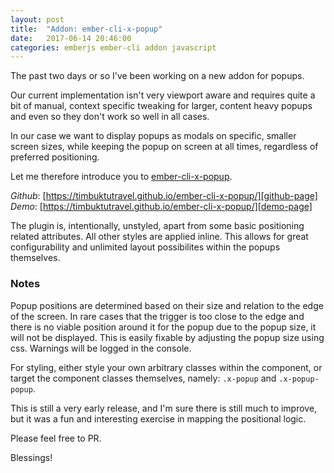 ```yaml
---
layout: post
title:  "Addon: ember-cli-x-popup"
date:   2017-06-14 20:46:00
categories: emberjs ember-cli addon javascript
---
```


The past two days or so I've been working on a new addon for popups. 

Our current implementation isn't very viewport aware and requires quite a bit of manual, context specific tweaking for larger, content heavy popups and even so they don't work so well in all cases. 

In our case we want to display popups as modals on specific, smaller screen sizes, while keeping the popup on screen at all times, regardless of preferred positioning.

Let me therefore introduce you to [ember-cli-x-popup][github-page].

*Github*: [https://timbuktutravel.github.io/ember-cli-x-popup/][github-page] <br>
*Demo*: [https://timbuktutravel.github.io/ember-cli-x-popup/][demo-page]

The plugin is, intentionally, unstyled, apart from some basic positioning related attributes. All other styles are applied inline. This allows for great configurability and unlimited layout possibilites within the popups themselves.

### Notes
Popup positions are determined based on their size and relation to the edge of the screen. In rare cases that the trigger is too close to the edge and there is no viable position around it for the popup due to the popup size, it will not be displayed. This is easily fixable by adjusting the popup size using css. Warnings will be logged in the console.

For styling, either style your own arbitrary classes within the component, or target the component classes themselves, namely: `.x-popup` and `.x-popup-popup`.

This is still a very early release, and I'm sure there is still much to improve, but it was a fun and interesting exercise in mapping the positional logic.

Please feel free to PR.

Blessings!


[github-page]: https://github.com/TimbuktuTravel/ember-cli-x-popup
[demo-page]: https://timbuktutravel.github.io/ember-cli-x-popup/


